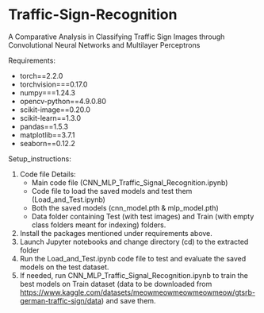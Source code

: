 # Traffic-Sign-Recognition
A Comparative Analysis in Classifying Traffic Sign Images through Convolutional Neural Networks and Multilayer Perceptrons

Requirements:

- torch==2.2.0
- torchvision===0.17.0
- numpy===1.24.3
- opencv-python==4.9.0.80
- scikit-image==0.20.0
- scikit-learn==1.3.0
- pandas==1.5.3
- matplotlib==3.7.1
- seaborn==0.12.2



Setup_instructions:

1. Code file Details:
	- Main code file (CNN_MLP_Traffic_Signal_Recognition.ipynb)
	- Code file to load the saved models and test them (Load_and_Test.ipynb)
	- Both the saved models (cnn_model.pth & mlp_model.pth)
	- Data folder containing Test (with test images) and Train (with empty class folders meant for indexing) folders.
2. Install the packages mentioned under requirements above.
3. Launch Jupyter notebooks and change directory (cd) to the extracted folder
4. Run the Load_and_Test.ipynb code file to test and evaluate the saved models on the test dataset.
5. If needed, run CNN_MLP_Traffic_Signal_Recognition.ipynb to train the best models on Train dataset (data to be downloaded from https://www.kaggle.com/datasets/meowmeowmeowmeowmeow/gtsrb-german-traffic-sign/data) and save them.
